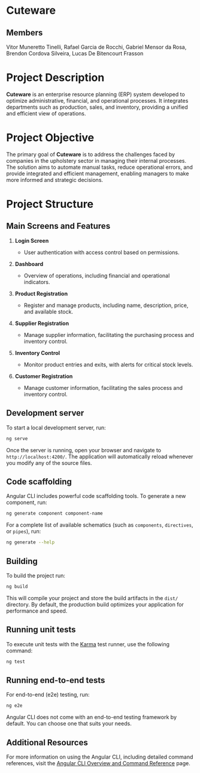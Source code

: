 # Cuteware

## Members
Vitor Muneretto Tinelli, Rafael Garcia de Rocchi, Gabriel Mensor da Rosa, Brendon Cordova Silveira, Lucas De Bitencourt Frasson

# Project Description

**Cuteware** is an enterprise resource planning (ERP) system developed to optimize administrative, financial, and operational processes. It integrates departments such as production, sales, and inventory, providing a unified and efficient view of operations.

# Project Objective

The primary goal of **Cuteware** is to address the challenges faced by companies in the upholstery sector in managing their internal processes. The solution aims to automate manual tasks, reduce operational errors, and provide integrated and efficient management, enabling managers to make more informed and strategic decisions.

# Project Structure

## Main Screens and Features

1. **Login Screen**
   - User authentication with access control based on permissions.

2. **Dashboard**
   - Overview of operations, including financial and operational indicators.

3. **Product Registration**
   - Register and manage products, including name, description, price, and available stock.

4. **Supplier Registration**
   - Manage supplier information, facilitating the purchasing process and inventory control.

5. **Inventory Control**
   - Monitor product entries and exits, with alerts for critical stock levels.

6. **Customer Registration**
   - Manage customer information, facilitating the sales process and inventory control.


## Development server

To start a local development server, run:

```bash
ng serve
```

Once the server is running, open your browser and navigate to `http://localhost:4200/`. The application will automatically reload whenever you modify any of the source files.

## Code scaffolding

Angular CLI includes powerful code scaffolding tools. To generate a new component, run:

```bash
ng generate component component-name
```

For a complete list of available schematics (such as `components`, `directives`, or `pipes`), run:

```bash
ng generate --help
```

## Building

To build the project run:

```bash
ng build
```

This will compile your project and store the build artifacts in the `dist/` directory. By default, the production build optimizes your application for performance and speed.

## Running unit tests

To execute unit tests with the [Karma](https://karma-runner.github.io) test runner, use the following command:

```bash
ng test
```

## Running end-to-end tests

For end-to-end (e2e) testing, run:

```bash
ng e2e
```

Angular CLI does not come with an end-to-end testing framework by default. You can choose one that suits your needs.

## Additional Resources

For more information on using the Angular CLI, including detailed command references, visit the [Angular CLI Overview and Command Reference](https://angular.dev/tools/cli) page.
